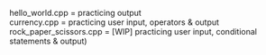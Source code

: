 hello_world.cpp = practicing output  
currency.cpp = practicing user input, operators & output  
rock_paper_scissors.cpp = [WIP] practicing user input, conditional statements & output)  
